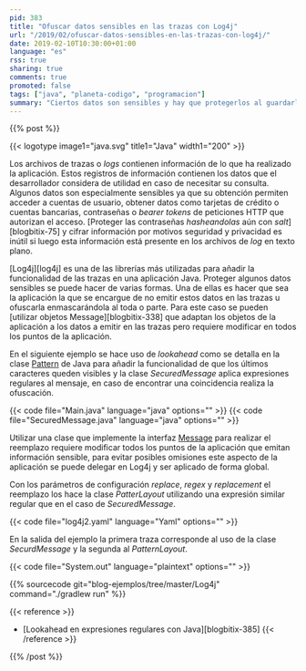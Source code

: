 ```yaml
---
pid: 383
title: "Ofuscar datos sensibles en las trazas con Log4j"
url: "/2019/02/ofuscar-datos-sensibles-en-las-trazas-con-log4j/"
date: 2019-02-10T10:30:00+01:00
language: "es"
rss: true
sharing: true
comments: true
promoted: false
tags: ["java", "planeta-codigo", "programacion"]
summary: "Ciertos datos son sensibles y hay que protegerlos al guardarlos en una base de datos, pero no sirve de nada si estos datos son emitidos en texto plano en las trazas de la aplicación invalidando cualesquiera otras medidas implementadas por muy correctas que sean en la aplicación. Los archivos de _log_ también necesitan tener en cuenta ciertas medidas de seguridad para los datos que se emiten. Una de las medidas es no emitir en los _logs_ los datos sensibles y otra ofuscarlos para que estén incompletos."
---
```


{{% post %}}

{{< logotype image1="java.svg" title1="Java" width1="200" >}}

Los archivos de trazas o _logs_ contienen información de lo que ha realizado la aplicación. Estos registros de información contienen los datos que el desarrollador considera de utilidad en caso de necesitar su consulta. Algunos datos son especialmente sensibles ya que su obtención permiten acceder a cuentas de usuario, obtener datos como tarjetas de crédito o cuentas bancarias, contraseñas o _bearer tokens_ de peticiones HTTP que autorizan el acceso. [Proteger las contraseñas _hasheandolas_ aún con _salt_][blogbitix-75] y cifrar información por motivos seguridad y privacidad es inútil si luego esta información está presente en los archivos de _log_ en texto plano.

[Log4j][log4j] es una de las librerías más utilizadas para añadir la funcionalidad de las trazas en una aplicación Java. Proteger algunos datos sensibles se puede hacer de varias formas. Una de ellas es hacer que sea la aplicación la que se encargue de no emitir estos datos en las trazas u ofuscarla enmascarándola al toda o parte. Para este caso se pueden [utilizar objetos Message][blogbitix-338] que adaptan los objetos de la aplicación a los datos a emitir en las trazas pero requiere modificar en todos los puntos de la aplicación.

En el siguiente ejemplo se hace uso de _lookahead_ como se detalla en la clase [Pattern](https://docs.oracle.com/en/java/javase/11/docs/api/java.base/java/util/regex/Pattern.html) de Java para añadir la funcionalidad de que los últimos caracteres queden visibles y la clase _SecuredMessage_ aplica expresiones regulares al mensaje, en caso de encontrar una coincidencia realiza la ofuscación.

{{< code file="Main.java" language="java" options="" >}}
{{< code file="SecuredMessage.java" language="java" options="" >}}

Utilizar una clase que implemente la interfaz [Message](https://logging.apache.org/log4j/2.x/log4j-api/apidocs/org/apache/logging/log4j/message/Message.html) para realizar el reemplazo requiere modificar todos los puntos de la aplicación que emitan información sensible, para evitar posibles omisiones este aspecto de la aplicación se puede delegar en Log4j y ser aplicado de forma global.

Con los parámetros de configuración _replace_, _regex_ y _replacement_ el reemplazo los hace la clase _PatterLayout_ utilizando una expresión similar regular que en el caso de _SecuredMessage_.

{{< code file="log4j2.yaml" language="Yaml" options="" >}}

En la salida del ejemplo la primera traza corresponde al uso de la clase _SecurdMessage_ y la segunda al _PatternLayout_.

{{< code file="System.out" language="plaintext" options="" >}}

{{% sourcecode git="blog-ejemplos/tree/master/Log4j" command="./gradlew run" %}}

{{< reference >}}
* [Lookahead en expresiones regulares con Java][blogbitix-385]
{{< /reference >}}

{{% /post %}}
